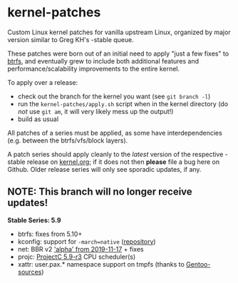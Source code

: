 kernel-patches
==============

Custom Linux kernel patches for vanilla upstream Linux, organized by major
version similar to Greg KH's -stable queue.

These patches were born out of an initial need to apply "just a few fixes"
to [btrfs](https://btrfs.wiki.kernel.org/), and eventually grew to include both
additional features and performance/scalability improvements to the entire kernel.

To apply over a release:

- check out the branch for the kernel you want (see `git branch -l`)
- run the `kernel-patches/apply.sh` script when in the kernel directory
  (do *not* use `git am`, it will very likely mess up the output!)
- build as usual

All patches of a series must be applied, as some have interdependencies
(e.g. between the btrfs/vfs/block layers).

A patch series should apply cleanly to the *latest* version of the respective -stable
release on [kernel.org](https://www.kernel.org/); if it does not then **please** file
a bug here on Github. Older release series will only see sporadic updates, if any.

**NOTE:** This branch will no longer receive updates!
-----------------------------------------------------

**Stable Series: 5.9**

- btrfs: fixes from 5.10+
- kconfig: support for `-march=native` ([repository](https://github.com/graysky2/kernel_gcc_patch))
- net: BBR v2 ['alpha' from 2019-11-17](https://groups.google.com/forum/?hl=en#!topic/bbr-dev/xLs7_Slx3Qc) + fixes
- projc: [ProjectC 5.9-r3](https://cchalpha.blogspot.com/2020/12/project-c-v59-r3-release.html) CPU scheduler(s)
- xattr: user.pax.* namespace support on tmpfs (thanks to [Gentoo-sources](https://gitweb.gentoo.org/proj/linux-patches.git/))

